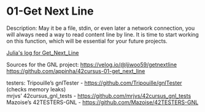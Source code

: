 # 01-Get Next Line

Description:
May it be a file, stdin, or even later a network connection, you will always need a way to read content line by line. It is time to start working on this function, which will be essential for your future projects.

<a href="https://docs.google.com/document/d/1guwa4kvf4gJIDPeibXdfpsm6K03LAxO6UqYYUq7uKP8/edit?usp=sharing">Julia's log for Get_Next_Line</a>

Sources for the GNL project:
https://velog.io/@ljiwoo59/getnextline<br>
https://github.com/appinha/42cursus-01-get_next_line<br>

testers:
Tripouille’s gnlTester - https://github.com/Tripouille/gnlTester (checks memory leaks)<br>
mrjvs’ 42cursus_gnl_tests - https://github.com/mrjvs/42cursus_gnl_tests<br>
Mazoise’s 42TESTERS-GNL - https://github.com/Mazoise/42TESTERS-GNL<br>
